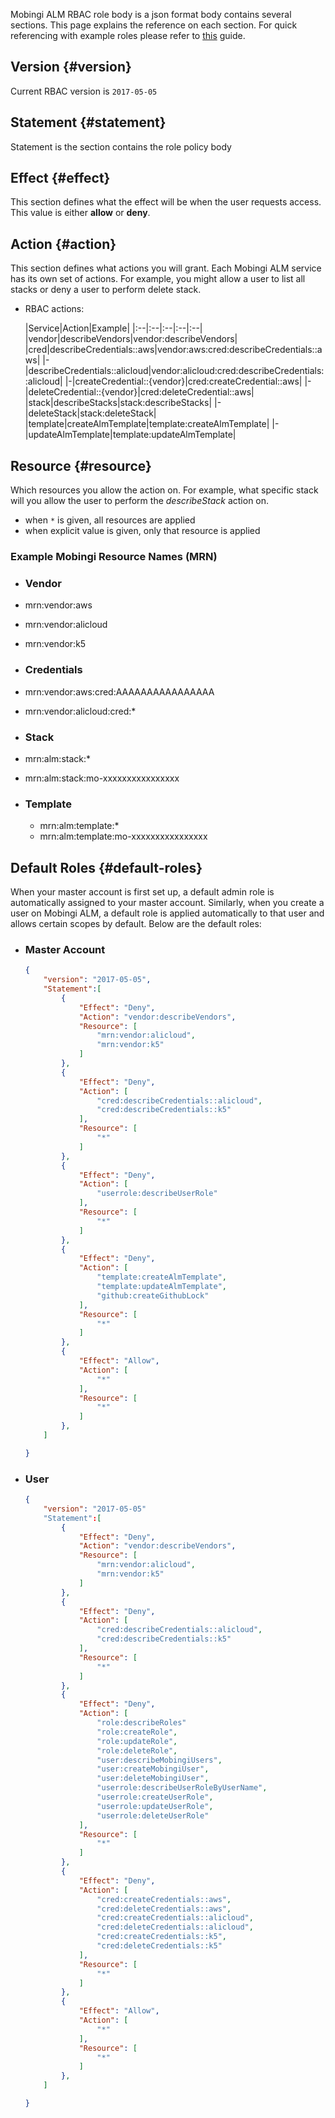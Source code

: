 Mobingi ALM RBAC role body is a json format body contains several sections. This page explains the reference on each section. For quick referencing with example roles please refer to [this](https://learn.mobingi.com/alm-rbac-example-rbac) guide.

## Version {#version}

Current RBAC version is `2017-05-05`

## Statement {#statement}

Statement is the section contains the role policy body

## Effect {#effect}

This section defines what the effect will be when the user requests access. This value is either __allow__ or __deny__.

## Action {#action}

This section defines what actions you will grant. Each Mobingi ALM service has its own set of actions. For example, you might allow a user to list all stacks or deny a user to perform delete stack.

 - RBAC actions:

    |Service|Action|Example|
    |:--|:--|:--|:--|:--|
    |vendor|describeVendors|vendor:describeVendors|
    |cred|describeCredentials::aws|vendor:aws:cred:describeCredentials::aws|
    |-|describeCredentials::alicloud|vendor:alicloud:cred:describeCredentials::alicloud|
    |-|createCredential::{vendor}|cred:createCredential::aws|
    |-|deleteCredential::{vendor}|cred:deleteCredential::aws|
    |stack|describeStacks|stack:describeStacks|
    |-|deleteStack|stack:deleteStack|
    |template|createAlmTemplate|template:createAlmTemplate|
    |-|updateAlmTemplate|template:updateAlmTemplate|

## Resource {#resource}

Which resources you allow the action on. For example, what specific stack will you allow the user to perform the _describeStack_ action on.

 - when `*` is given, all resources are applied
 - when explicit value is given, only that resource is applied

### Example Mobingi Resource Names (MRN)

- ### Vendor
 - mrn:vendor:aws
 - mrn:vendor:alicloud
 - mrn:vendor:k5

- ### Credentials

 - mrn:vendor:aws:cred:AAAAAAAAAAAAAAAA
 - mrn:vendor:alicloud:cred:*

- ### Stack

 - mrn:alm:stack:*
 - mrn:alm:stack:mo-xxxxxxxxxxxxxxxx

- ### Template

  - mrn:alm:template:*
  - mrn:alm:template:mo-xxxxxxxxxxxxxxxx





## Default Roles {#default-roles}

When your master account is first set up, a default admin role is automatically assigned to your master account. Similarly, when you create a user on Mobingi ALM, a default role is applied automatically to that user and allows certain scopes by default. Below are the default roles:


 - ### Master Account

    ```json
    {
        "version": "2017-05-05",
        "Statement":[
            {
                "Effect": "Deny",
                "Action": "vendor:describeVendors",
                "Resource": [
                    "mrn:vendor:alicloud",
                    "mrn:vendor:k5"
                ]
            },
            {
                "Effect": "Deny",
                "Action": [
                    "cred:describeCredentials::alicloud",
                    "cred:describeCredentials::k5"
                ],
                "Resource": [
                    "*"
                ]
            },
            {
                "Effect": "Deny",
                "Action": [
                    "userrole:describeUserRole"
                ],
                "Resource": [
                    "*"
                ]
            },
            {
                "Effect": "Deny",
                "Action": [
                    "template:createAlmTemplate",
                    "template:updateAlmTemplate",
                    "github:createGithubLock"
                ],
                "Resource": [
                    "*"
                ]
            },
            {
                "Effect": "Allow",
                "Action": [
                    "*"
                ],
                "Resource": [
                    "*"
                ]
            },
        ]

    }
    ```

 - ### User

    ```json
    {
        "version": "2017-05-05"
        "Statement":[
            {
                "Effect": "Deny",
                "Action": "vendor:describeVendors",
                "Resource": [
                    "mrn:vendor:alicloud",
                    "mrn:vendor:k5"
                ]
            },
            {
                "Effect": "Deny",
                "Action": [
                    "cred:describeCredentials::alicloud",
                    "cred:describeCredentials::k5"
                ],
                "Resource": [
                    "*"
                ]
            },
            {
                "Effect": "Deny",
                "Action": [
                    "role:describeRoles"
                    "role:createRole",
                    "role:updateRole",
                    "role:deleteRole",
                    "user:describeMobingiUsers",
                    "user:createMobingiUser",
                    "user:deleteMobingiUser",
                    "userrole:describeUserRoleByUserName",
                    "userrole:createUserRole",
                    "userrole:updateUserRole",
                    "userrole:deleteUserRole"
                ],
                "Resource": [
                    "*"
                ]
            },
            {
                "Effect": "Deny",
                "Action": [
                    "cred:createCredentials::aws",
                    "cred:deleteCredentials::aws",
                    "cred:createCredentials::alicloud",
                    "cred:deleteCredentials::alicloud",
                    "cred:createCredentials::k5",
                    "cred:deleteCredentials::k5"
                ],
                "Resource": [
                    "*"
                ]
            },
            {
                "Effect": "Allow",
                "Action": [
                    "*"
                ],
                "Resource": [
                    "*"
                ]
            },
        ]

    }
    ```
